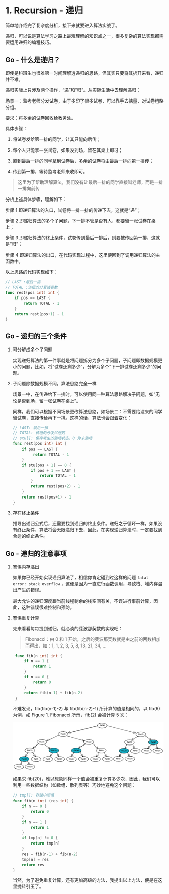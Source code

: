# 1. Recursion - 递归

简单地介绍完了复杂度分析，接下来就要进入算法实战了。

递归，可以说是算法学习之路上最难理解的知识点之一，很多复杂的算法实现都需要运用递归的编程技巧。

## Go - 什么是递归？

即使是科班生也很难第一时间理解透递归的思路，但其实只要将其拆开来看，递归并不难。

递归实际上只涉及两个操作，“递”和“归”。从实际生活中去理解递归：

场景一：监考老师分发试卷，由于多印了很多试卷，可以靠手去掂量，对试卷粗略分组。

要求：将多余的试卷回收给教务处。

具体步骤：

1. 将试卷发给第一排的同学，让其只能向后传；

2. 每个人只能拿一张试卷，如果没到场，留在其桌上即可；

3. 直到最后一排的同学拿到试卷后，多余的试卷将由最后一排向第一排传；

4. 传到第一排，等待监考老师来收即可。

> 这里为了帮助理解算法，我们没有让最后一排的同学直接叫老师，而是一排一排向前传

分析上述具体步骤，理解如下：

步骤 1 即递归算法的入口，试卷将一排一排的传递下去，这就是“递”；

步骤 2 即递归算法的多个子问题，下一排不管是否有人，都要留一张试卷在桌上；

步骤 3 即递归算法的终止条件，试卷传到最后一排后，则要被传回第一排，这就是“归”；

步骤 4 即递归算法的出口，在代码实现过程中，这里便回到了调用递归算法的主函数中。

以上思路的代码实现如下：

```go
// LAST :最后一排
// TOTAL :该组的分发试卷数
func rest(pos int) int {
	if pos == LAST {
		return TOTAL - 1
	}
	return rest(pos+1) - 1
}
```

## Go - 递归的三个条件

1. 可分解成多个子问题

   实现递归算法的第一件事就是将问题拆分为多个子问题，子问题即数据规模更小的问题，比如，将“试卷还剩多少”，分解为多个“下一排试卷还剩多少”的问题。

2. 子问题除数据规模不同，算法思路完全一样

   场景一中，在传递给下一排时，可以使用同一种算法思路解决子问题，如“无论是否到场，留一张试卷在桌上”。

   同样，我们可以根据不同场景更改算法思路，如场景二：不需要给没来的同学留试卷，直接传给再下一排。这样的话，算法也会跟着变化：

   ```go
   // LAST: 最后一排
   // TOTAL: 该组的分发试卷数
   // stu[]: 保存考生的到场状态，0 为未到场
   func rest(pos int) int {
       if pos == LAST {
      	    return TOTAL - 1
       }
       if stu[pos + 1] == 0 {
           if pos + 1 == LAST {
               return TOTAL - 1
           }
           return rest(pos+2) - 1
       }
       return rest(pos+1) - 1
   }
   ```

3. 存在终止条件

   推导出递归公式后，还需要找到递归的终止条件。递归之于循环一样，如果没有终止条件，算法将会无限递归下去，因此，在实现递归算法时，一定要找到合适的终止条件。

## Go - 递归的注意事项

1. 警惕内存溢出

   如果你已经开始实现递归算法了，相信你肯定碰到过这样的问题 `fatal error: stack overflow` ，这便是因为一直进行函数调用，导致栈、堆内存溢出产生的错误。

   最大允许的递归深度跟当前线程剩余的栈空间有关，不误进行事前计算，因此，这种错误很难控制和预防。

2. 警惕重复计算

   先来看看每每提到递归，就必谈的斐波那契数的实现吧：

   > Fibonacci：由 0 和 1 开始，之后的斐波那契数就是由之前的两数相加而得出，如：1, 1, 2, 3, 5, 8, 13, 21, 34, ...

   ```go
    func fib(n int) int {
    	if n == 1 {
    		return 1
    	}
    	if n == 0 {
    		return 0
    	}
        return fib(n-1) + fib(n-2)
    }
   ```

   不难发现，fib(fib(n-1)-2) 与 fib(fib(n-2)-1) 所计算的值是相同的，以 fib(6) 为例，如 Figure 1. Fibonacci 所示，fib(2) 会被计算 5 次：

    <img algin="center" src="../../../image/Algorithm/basic/01-recursion/01-fibonacci.jpg" alt="Figure 1. fibonacci">

   如果求 fib(20)，难以想象同样一个值会被重复计算多少次，因此，我们可以利用一些数据结构（如数组、散列表等）巧妙地避免这个问题：

   ```go
   // tmp[]: 存储中间值
   func fib(n int) (res int) {
       if n == 0 {
           return 0
       }
       if n == 1 {
           return 1
       }
       if tmp[n] != 0 {
           return tmp[n]
       }
       res = fib(n-1) + fib(n-2)
       tmp[n] = res
       return res
   }
   ```

   当然，为了避免重复计算，还有更加高级的方法，我提出以上方法，便是在这里抛砖引玉了。
